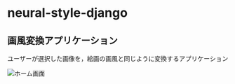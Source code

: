 # neural-style-django

## 画風変換アプリケーション

ユーザーが選択した画像を，絵画の画風と同じように変換するアプリケーション

![ホーム画面](https://github.com/natsu-summer72/neural-style/blob/master/example/home.png)
